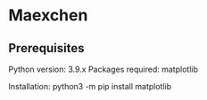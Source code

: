 # Maexchen

## Prerequisites
Python version: 3.9.x
Packages required: matplotlib

Installation:
python3 -m pip install matplotlib
